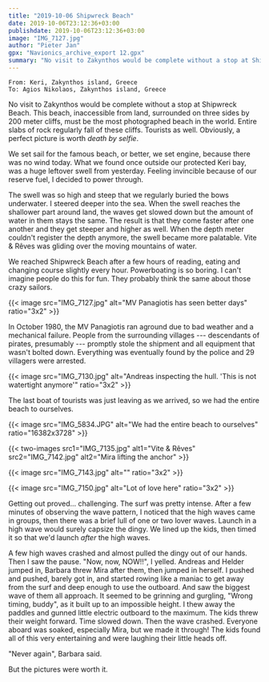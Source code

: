 ```yaml
---
title: "2019-10-06 Shipwreck Beach"
date: 2019-10-06T23:12:36+03:00
publishdate: 2019-10-06T23:12:36+03:00
image: "IMG_7127.jpg"
author: "Pieter Jan"
gpx: "Navionics_archive_export 12.gpx"
summary: "No visit to Zakynthos would be complete without a stop at Shipwreck Beach. Getting away from there proved... challenging."
---
```


`From: Keri, Zakynthos island, Greece`<br/>
`To: Agios Nikolaos, Zakynthos island, Greece`

No visit to Zakynthos would be complete without a stop at Shipwreck Beach. This beach, inaccessible from land, surrounded on three sides by 200 meter cliffs, must be the most photographed beach in the world. Entire slabs of rock regularly fall of these cliffs. Tourists as well. Obviously, a perfect picture is worth _death by selfie_.

We set sail for the famous beach, or better, we set engine, because there was no wind today. What we found once outside our protected Keri bay, was a huge leftover swell from yesterday. Feeling invincible because of our reserve fuel, I decided to power through.

The swell was so high and steep that we regularly buried the bows underwater. I steered deeper into the sea. When the swell reaches the shallower part around land, the waves get slowed down but the amount of water in them stays the same. The result is that they come faster after one another and they get steeper and higher as well. When the depth meter couldn't register the depth anymore, the swell became more palatable. Vite & Rêves was gliding over the moving mountains of water.

We reached Shipwreck Beach after a few hours of reading, eating and changing course slightly every hour. Powerboating is so boring. I can't imagine people do this for fun. They probably think the same about those crazy sailors.

{{< image src="IMG_7127.jpg" alt="MV Panagiotis has seen better days" ratio="3x2" >}}

In October 1980, the MV Panagiotis ran aground due to bad weather and a mechanical failure. People from the surrounding villages --- descendants of pirates, presumably --- promptly stole the shipment and all equipment that wasn't bolted down. Everything was eventually found by the police and 29 villagers were arrested.

{{< image src="IMG_7130.jpg" alt="Andreas inspecting the hull. 'This is not watertight anymore'" ratio="3x2" >}}

The last boat of tourists was just leaving as we arrived, so we had the entire beach to ourselves.

{{< image src="IMG_5834.JPG" alt="We had the entire beach to ourselves" ratio="16382x3728" >}}

{{< two-images src1="IMG_7135.jpg" alt1="Vite & Rêves" src2="IMG_7142.jpg" alt2="Mira lifting the anchor" >}}

{{< image src="IMG_7143.jpg" alt="" ratio="3x2" >}}

{{< image src="IMG_7150.jpg" alt="Lot of love here" ratio="3x2" >}}

Getting out proved... challenging. The surf was pretty intense. After a few minutes of observing the wave pattern, I noticed that the high waves came in groups, then there was a brief lull of one or two lover waves. Launch in a high wave would surely capsize the dingy. We lined up the kids, then timed it so that we'd launch _after_ the high waves.

A few high waves crashed and almost pulled the dingy out of our hands. Then I saw the pause. "Now, now, NOW!!", I yelled. Andreas and Helder jumped in, Barbara threw Mira after them, then jumped in herself. I pushed and pushed, barely got in, and started rowing like a maniac to get away from the surf and deep enough to use the outboard. And saw the biggest wave of them all approach. It seemed to be grinning and gurgling, "Wrong timing, buddy", as it built up to an impossible height. I thew away the paddles and gunned little electric outboard to the maximum. The kids threw their weight forward. Time slowed down. Then the wave crashed. Everyone aboard was soaked, especially Mira, but we made it through! The kids found all of this very entertaining and were laughing their little heads off.

"Never again", Barbara said.

But the pictures were worth it.
